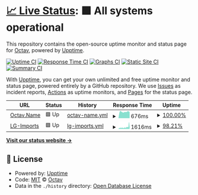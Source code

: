 # [📈 Live Status](https://upptime.octav.name): <!--live status--> **🟩 All systems operational**

This repository contains the open-source uptime monitor and status page for [Octav](https://www.linkedin.com/in/octavianmatei/), powered by [Upptime](https://github.com/upptime/upptime).

[![Uptime CI](https://github.com/tavy315/uptime/workflows/Uptime%20CI/badge.svg)](https://github.com/tavy315/uptime/actions?query=workflow%3A%22Uptime+CI%22)
[![Response Time CI](https://github.com/tavy315/uptime/workflows/Response%20Time%20CI/badge.svg)](https://github.com/tavy315/uptime/actions?query=workflow%3A%22Response+Time+CI%22)
[![Graphs CI](https://github.com/tavy315/uptime/workflows/Graphs%20CI/badge.svg)](https://github.com/tavy315/uptime/actions?query=workflow%3A%22Graphs+CI%22)
[![Static Site CI](https://github.com/tavy315/uptime/workflows/Static%20Site%20CI/badge.svg)](https://github.com/tavy315/uptime/actions?query=workflow%3A%22Static+Site+CI%22)
[![Summary CI](https://github.com/tavy315/uptime/workflows/Summary%20CI/badge.svg)](https://github.com/tavy315/uptime/actions?query=workflow%3A%22Summary+CI%22)

With [Upptime](https://upptime.js.org), you can get your own unlimited and free uptime monitor and status page, powered entirely by a GitHub repository. We use [Issues](https://github.com/tavy315/uptime/issues) as incident reports, [Actions](https://github.com/tavy315/uptime/actions) as uptime monitors, and [Pages](https://upptime.octav.name) for the status page.

<!--start: status pages-->
<!-- This summary is generated by Upptime (https://github.com/upptime/upptime) -->
<!-- Do not edit this manually, your changes will be overwritten -->
<!-- prettier-ignore -->
| URL | Status | History | Response Time | Uptime |
| --- | ------ | ------- | ------------- | ------ |
| <img alt="" src="https://favicons.githubusercontent.com/www.octav.name" height="13"> [Octav.Name](https://www.octav.name) | 🟩 Up | [octav-name.yml](https://github.com/tavy315/uptime/commits/HEAD/history/octav-name.yml) | <details><summary><img alt="Response time graph" src="./graphs/octav-name/response-time-week.png" height="20"> 676ms</summary><br><a href="https://upptime.octav.name/history/octav-name"><img alt="Response time 908" src="https://img.shields.io/endpoint?url=https%3A%2F%2Fraw.githubusercontent.com%2Ftavy315%2Fuptime%2FHEAD%2Fapi%2Foctav-name%2Fresponse-time.json"></a><br><a href="https://upptime.octav.name/history/octav-name"><img alt="24-hour response time 644" src="https://img.shields.io/endpoint?url=https%3A%2F%2Fraw.githubusercontent.com%2Ftavy315%2Fuptime%2FHEAD%2Fapi%2Foctav-name%2Fresponse-time-day.json"></a><br><a href="https://upptime.octav.name/history/octav-name"><img alt="7-day response time 676" src="https://img.shields.io/endpoint?url=https%3A%2F%2Fraw.githubusercontent.com%2Ftavy315%2Fuptime%2FHEAD%2Fapi%2Foctav-name%2Fresponse-time-week.json"></a><br><a href="https://upptime.octav.name/history/octav-name"><img alt="30-day response time 654" src="https://img.shields.io/endpoint?url=https%3A%2F%2Fraw.githubusercontent.com%2Ftavy315%2Fuptime%2FHEAD%2Fapi%2Foctav-name%2Fresponse-time-month.json"></a><br><a href="https://upptime.octav.name/history/octav-name"><img alt="1-year response time 908" src="https://img.shields.io/endpoint?url=https%3A%2F%2Fraw.githubusercontent.com%2Ftavy315%2Fuptime%2FHEAD%2Fapi%2Foctav-name%2Fresponse-time-year.json"></a></details> | <details><summary><a href="https://upptime.octav.name/history/octav-name">100.00%</a></summary><a href="https://upptime.octav.name/history/octav-name"><img alt="All-time uptime 99.87%" src="https://img.shields.io/endpoint?url=https%3A%2F%2Fraw.githubusercontent.com%2Ftavy315%2Fuptime%2FHEAD%2Fapi%2Foctav-name%2Fuptime.json"></a><br><a href="https://upptime.octav.name/history/octav-name"><img alt="24-hour uptime 100.00%" src="https://img.shields.io/endpoint?url=https%3A%2F%2Fraw.githubusercontent.com%2Ftavy315%2Fuptime%2FHEAD%2Fapi%2Foctav-name%2Fuptime-day.json"></a><br><a href="https://upptime.octav.name/history/octav-name"><img alt="7-day uptime 100.00%" src="https://img.shields.io/endpoint?url=https%3A%2F%2Fraw.githubusercontent.com%2Ftavy315%2Fuptime%2FHEAD%2Fapi%2Foctav-name%2Fuptime-week.json"></a><br><a href="https://upptime.octav.name/history/octav-name"><img alt="30-day uptime 99.89%" src="https://img.shields.io/endpoint?url=https%3A%2F%2Fraw.githubusercontent.com%2Ftavy315%2Fuptime%2FHEAD%2Fapi%2Foctav-name%2Fuptime-month.json"></a><br><a href="https://upptime.octav.name/history/octav-name"><img alt="1-year uptime 99.87%" src="https://img.shields.io/endpoint?url=https%3A%2F%2Fraw.githubusercontent.com%2Ftavy315%2Fuptime%2FHEAD%2Fapi%2Foctav-name%2Fuptime-year.json"></a></details>
| <img alt="" src="https://favicons.githubusercontent.com/www.lg-imports.be" height="13"> [LG-Imports](https://www.lg-imports.be) | 🟩 Up | [lg-imports.yml](https://github.com/tavy315/uptime/commits/HEAD/history/lg-imports.yml) | <details><summary><img alt="Response time graph" src="./graphs/lg-imports/response-time-week.png" height="20"> 1616ms</summary><br><a href="https://upptime.octav.name/history/lg-imports"><img alt="Response time 1954" src="https://img.shields.io/endpoint?url=https%3A%2F%2Fraw.githubusercontent.com%2Ftavy315%2Fuptime%2FHEAD%2Fapi%2Flg-imports%2Fresponse-time.json"></a><br><a href="https://upptime.octav.name/history/lg-imports"><img alt="24-hour response time 3265" src="https://img.shields.io/endpoint?url=https%3A%2F%2Fraw.githubusercontent.com%2Ftavy315%2Fuptime%2FHEAD%2Fapi%2Flg-imports%2Fresponse-time-day.json"></a><br><a href="https://upptime.octav.name/history/lg-imports"><img alt="7-day response time 1616" src="https://img.shields.io/endpoint?url=https%3A%2F%2Fraw.githubusercontent.com%2Ftavy315%2Fuptime%2FHEAD%2Fapi%2Flg-imports%2Fresponse-time-week.json"></a><br><a href="https://upptime.octav.name/history/lg-imports"><img alt="30-day response time 1848" src="https://img.shields.io/endpoint?url=https%3A%2F%2Fraw.githubusercontent.com%2Ftavy315%2Fuptime%2FHEAD%2Fapi%2Flg-imports%2Fresponse-time-month.json"></a><br><a href="https://upptime.octav.name/history/lg-imports"><img alt="1-year response time 1954" src="https://img.shields.io/endpoint?url=https%3A%2F%2Fraw.githubusercontent.com%2Ftavy315%2Fuptime%2FHEAD%2Fapi%2Flg-imports%2Fresponse-time-year.json"></a></details> | <details><summary><a href="https://upptime.octav.name/history/lg-imports">98.21%</a></summary><a href="https://upptime.octav.name/history/lg-imports"><img alt="All-time uptime 98.26%" src="https://img.shields.io/endpoint?url=https%3A%2F%2Fraw.githubusercontent.com%2Ftavy315%2Fuptime%2FHEAD%2Fapi%2Flg-imports%2Fuptime.json"></a><br><a href="https://upptime.octav.name/history/lg-imports"><img alt="24-hour uptime 99.47%" src="https://img.shields.io/endpoint?url=https%3A%2F%2Fraw.githubusercontent.com%2Ftavy315%2Fuptime%2FHEAD%2Fapi%2Flg-imports%2Fuptime-day.json"></a><br><a href="https://upptime.octav.name/history/lg-imports"><img alt="7-day uptime 98.21%" src="https://img.shields.io/endpoint?url=https%3A%2F%2Fraw.githubusercontent.com%2Ftavy315%2Fuptime%2FHEAD%2Fapi%2Flg-imports%2Fuptime-week.json"></a><br><a href="https://upptime.octav.name/history/lg-imports"><img alt="30-day uptime 98.66%" src="https://img.shields.io/endpoint?url=https%3A%2F%2Fraw.githubusercontent.com%2Ftavy315%2Fuptime%2FHEAD%2Fapi%2Flg-imports%2Fuptime-month.json"></a><br><a href="https://upptime.octav.name/history/lg-imports"><img alt="1-year uptime 98.26%" src="https://img.shields.io/endpoint?url=https%3A%2F%2Fraw.githubusercontent.com%2Ftavy315%2Fuptime%2FHEAD%2Fapi%2Flg-imports%2Fuptime-year.json"></a></details>

<!--end: status pages-->

[**Visit our status website →**](https://upptime.octav.name)

## 📄 License

- Powered by: [Upptime](https://github.com/upptime/upptime)
- Code: [MIT](./LICENSE) © [Octav](https://www.linkedin.com/in/octavianmatei/)
- Data in the `./history` directory: [Open Database License](https://opendatacommons.org/licenses/odbl/1-0/)
